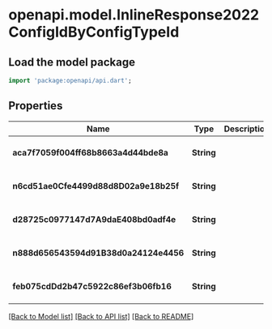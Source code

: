 # openapi.model.InlineResponse2022ConfigIdByConfigTypeId

## Load the model package
```dart
import 'package:openapi/api.dart';
```

## Properties
Name | Type | Description | Notes
------------ | ------------- | ------------- | -------------
**aca7f7059f004ff68b8663a4d44bde8a** | **String** |  | [optional] [default to null]
**n6cd51ae0Cfe4499d88d8D02a9e18b25f** | **String** |  | [optional] [default to null]
**d28725c0977147d7A9daE408bd0adf4e** | **String** |  | [optional] [default to null]
**n888d656543594d91B38d0a24124e4456** | **String** |  | [optional] [default to null]
**feb075cdDd2b47c5922c86ef3b06fb16** | **String** |  | [optional] [default to null]

[[Back to Model list]](../README.md#documentation-for-models) [[Back to API list]](../README.md#documentation-for-api-endpoints) [[Back to README]](../README.md)


